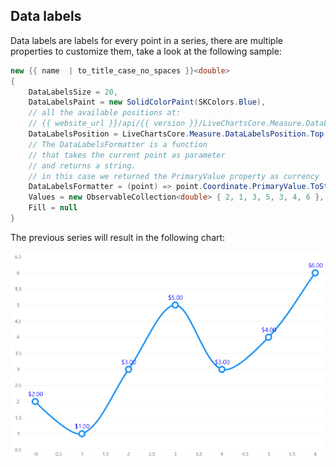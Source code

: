 ## Data labels 

Data labels are labels for every point in a series, there are multiple properties to customize them, take a look at the 
following sample:

```csharp
new {{ name  | to_title_case_no_spaces }}<double>
{
    DataLabelsSize = 20,
    DataLabelsPaint = new SolidColorPaint(SKColors.Blue),
    // all the available positions at:
    // {{ website_url }}/api/{{ version }}/LiveChartsCore.Measure.DataLabelsPosition
    DataLabelsPosition = LiveChartsCore.Measure.DataLabelsPosition.Top,
    // The DataLabelsFormatter is a function 
    // that takes the current point as parameter
    // and returns a string.
    // in this case we returned the PrimaryValue property as currency
    DataLabelsFormatter = (point) => point.Coordinate.PrimaryValue.ToString("C2"),
    Values = new ObservableCollection<double> { 2, 1, 3, 5, 3, 4, 6 },
    Fill = null
}
```

The previous series will result in the following chart:

![image](https://raw.githubusercontent.com/beto-rodriguez/LiveCharts2/dev/docs/_assets/1.8.datalabels.png)
